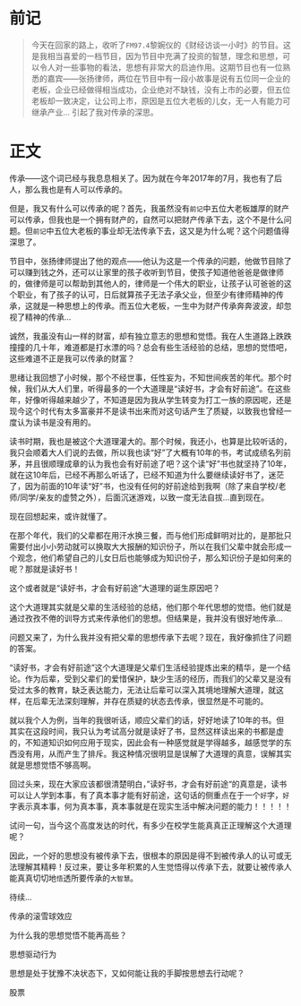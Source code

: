 # 前记
> 今天在回家的路上，收听了`FM97.4`黎婉仪的《财经访谈一小时》的节目。这是我相当喜爱的一档节目，因为节目中充满了投资的智慧，理念和思想，可以令人对一些事物的看法，思想有非常大的启迪作用。这期节目也有一位熟悉的嘉宾——张扬律师，两位在节目中有一段小故事是说有五位同一企业的老板，企业已经做得相当成功，企业绝对不缺钱，没有上市的必要，但五位老板却一致决定，让公司上市，原因是五位大老板的儿女，无一人有能力可继承产业... 引起了我对传承的深思。

# 正文
传承——这个词已经与我息息相关了。因为就在今年2017年的7月，我也有了后人，那么我也是有人可以传承的。

但是，我又有什么可以传承的呢？首先，我虽然没有`前记`中五位大老板雄厚的财产可以传承，但我也是一个拥有财产的，自然可以把财产传承下去，这个不是什么问题。但`前记`中五位大老板的事业却无法传承下去，这又是为什么呢？这个问题值得深思了。

节目中，张扬律师提出了他的观点——他认为这是一个传承的问题，他做节目除了可以赚到钱之外，还可以让家里的孩子收听到节目，使孩子知道他爸爸是做律师的，做律师是可以帮助到其他人的，律师是一个伟大的职业，让孩子认可爸爸的这个职业，有了孩子的认可，日后就算孩子无法子承父业，但至少有律师精神的传承，这就是一种思想上的传承。而五位大老板，一生中为财产传承奔奔波波，却忽视了精神的传承...

诚然，我虽没有山一样的财富，却有独立意志的思想和觉悟。我在人生道路上跌跌撞撞的几十年，难道都是打水漂的吗？总会有些生活经验的总结，思想的觉悟吧，这些难道不正是我可以传承的财富？

思绪让我回想了小时候，那个不经世事，任性妄为，不知世间疾苦的年代。那个时候，我们从大人们里，听得最多的一个大道理是“读好书，才会有好前途”。在这些年，好像听得越来越少了，不知道是因为我从学生转变为打工一族的原因呢，还是现今这个时代有太多富豪并不是读书出来而对这句话产生了质疑，以致我也曾经一度认为读书是没有用的。

读书时期，我也是被这个大道理灌大的。那个时候，我还小，也算是比较听话的，我只会顺着大人们说的去做，所以我也读“好”了大概有10年的书，考试成绩名列前茅，并且很顺理成章的认为我也会有好前途了吧？这个读“好”书也就坚持了10年，就在这10年后，已经不再那么听话了，已经不知道为什么要继续读好书了，迷茫了，因为前面的10年读“好”书，也没有任何的好前途给到我啊（除了来自学校/老师/同学/亲友的虚赞之外），后面沉迷游戏，以致一度无法自拔...直到现在。

现在回想起来，或许就懂了。

在那个年代，我们的父辈都在用汗水换三餐，而与他们形成鲜明对比的，是那批只需要付出小小劳动就可以换取大大报酬的知识份子，所以在我们父辈中就会形成一个观念，他们希望自己的儿女日后也能够成为知识份子，那么知识份子是如何来的呢？那就是读好书！

这个或者就是“读好书，才会有好前途”大道理的诞生原因吧？

这个大道理其实就是父辈的生活经验的总结，他们那个年代思想的觉悟。他们就是通过孜孜不倦的训导方式来传承他们的思想。但结果是，我并没有很好地传承...

问题又来了，为什么我并没有把父辈的思想传承下去呢？现在，我好像抓住了问题的答案。

“读好书，才会有好前途”这个大道理是父辈们生活经验提炼出来的精华，是一个结论。作为后辈，受到父辈们的爱惜保护，缺少生活的经历，而我们的父辈又是没有受过太多的教育，缺乏表达能力，无法让后辈可以深入其境地理解大道理，就这样，在后辈无法深刻理解，并存在质疑的状态去传承，很显然是不可能的。

就以我个人为例，当年的我很听话，顺应父辈们的话，好好地读了10年的书。但其实在这段时间，我只认为考试高分就是读好了书，显然这样读出来的书都是虚的，不知道知识如何应用于现实，因此会有一种感觉就是学得越多，越感觉学的东西没有用，从而产生了排斥。我这种情况很明显是误解了大道理的真意，误解其实就是思想觉悟不够高啊。

回过头来，现在大家应该都很清楚明白，”读好书，才会有好前途“的真意是，读书可以让人学到本事，有了真本事才能有好前途，这句话的侧重点在于一个`好`字，`好`字表示真本事，何为真本事，真本事就是在现实生活中解决问题的能力！！！！！

试问一句，当今这个高度发达的时代，有多少在校学生能真真正正理解这个大道理呢？

因此，一个好的思想没有被传承下去，很根本的原因是得不到被传承人的认可或无法理解其精粹！反过来，要让多年积累的人生觉悟得以传承下去，就要让被传承人能真真切切地`悟`透所要传承的`大智慧`。

待续...

传承的滚雪球效应

为什么我的思想觉悟不能再高些？

思想驱动行为

思想是处于犹豫不决状态下，又如何能让我的手脚按思想去行动呢？

股票












